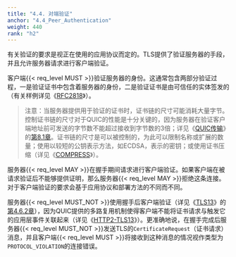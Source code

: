 ```yaml
---
title: "4.4. 对端验证"
anchor: "4.4_Peer_Authentication"
weight: 440
rank: "h2"
---
```


有关验证的要求是视正在使用的应用协议而定的。TLS提供了验证服务器的手段，并且允许服务器请求进行客户端验证。

客户端{{< req_level MUST >}}验证服务器的身份。这通常包含两部分验证过程，一是验证证书中包含着服务器的身份，二是验证证书是由可信任的实体签发的（有关样例详见《[RFC2818](https://www.rfc-editor.org/info/rfc2818)》）。

> 注意：当服务器提供用于验证的证书时，证书链的尺寸可能消耗大量字节。控制证书链的尺寸对于QUIC的性能是十分关键的，因为服务器在验证客户端地址前可发送的字节数不能超过接收到字节数的3倍；详见《[QUIC传输](../RFC9000_Chinese_Simplified)》的[第8.1章](../RFC9000_Chinese_Simplified/#8.1_Address_Validation_during_Connection_Establishment)。证书链的尺寸是可以被控制的，为此可以限制名称或扩展的数量；使用以较短的公钥表示方法，如ECDSA，表示的密钥；或使用证书压缩（详见《[COMPRESS](https://www.rfc-editor.org/info/rfc8879)》）。

服务器{{< req_level MAY >}}在握手期间请求进行客户端验证。如果客户端在被请求验证后不能够提供证明，那么服务器{{< req_level MAY >}}拒绝这条连接。对于客户端验证的要求会基于应用协议和部署方法的不同而不同。

服务器{{< req_level MUST_NOT >}}使用握手后客户端验证（详见《[TLS13](https://www.rfc-editor.org/info/rfc8446)》的[第4.6.2章](https://www.rfc-editor.org/rfc/rfc8446.html#section-4.6.2)），因为QUIC提供的多路复用机制使得客户端不能将证书请求与触发它的应用层事件关联起来（详见《[HTTP2-TLS13](https://www.rfc-editor.org/info/rfc8740)》）。更准确地说，在握手完成后服务器{{< req_level MUST_NOT >}}发送TLS的`CertificateRequest`（证书请求）消息，并且客户端{{< req_level MUST >}}将接收到这种消息的情况视作类型为`PROTOCOL_VIOLATION`的连接错误。
